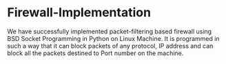 # Firewall-Implementation
We have successfully implemented packet-filtering based firewall using BSD Socket Programming in Python on Linux Machine. It is programmed in such a way that it can block packets of any protocol, IP address and can block all the packets destined to Port number on the machine.
